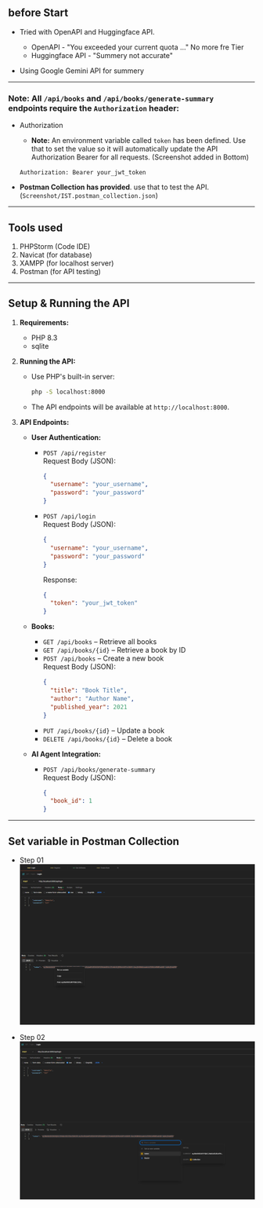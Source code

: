 
## before Start

- Tried with OpenAPI and Huggingface API.
  - OpenAPI - "You exceeded your current quota ..." No more fre Tier
  - Huggingface API - "Summery not accurate"

- Using Google Gemini API for summery
----

### **Note:** All `/api/books` and `/api/books/generate-summary` endpoints require the `Authorization` header:

- Authorization
    - **Note:** An environment variable called `token` has been defined.
      Use that to set the value so it will automatically update the API Authorization Bearer for all requests. (Screenshot added in Bottom)
    ```text
    Authorization: Bearer your_jwt_token
     ```

- **Postman Collection has provided**. use that to test the API. (`Screenshot/IST.postman_collection.json`)

----------------------
## Tools used
1. PHPStorm (Code IDE)
2. Navicat (for database)
3. XAMPP (for localhost server)
4. Postman (for API testing)
----------------------

## Setup & Running the API
1. **Requirements:**
    - PHP 8.3
    - sqlite

2. **Running the API:**
    - Use PHP's built-in server:
      ```bash
      php -S localhost:8000
      ```
    - The API endpoints will be available at `http://localhost:8000`.

3. **API Endpoints:**

    - **User Authentication:**
        - `POST /api/register`  
          Request Body (JSON):
          ```json
          {
            "username": "your_username",
            "password": "your_password"
          }
          ```
        - `POST /api/login`  
          Request Body (JSON):
          ```json
          {
            "username": "your_username",
            "password": "your_password"
          }
          ```
          Response:
          ```json
          {
            "token": "your_jwt_token"
          }
          ```

    - **Books:**
        - `GET /api/books` – Retrieve all books
        - `GET /api/books/{id}` – Retrieve a book by ID
        - `POST /api/books` – Create a new book  
          Request Body (JSON):
          ```json
          {
            "title": "Book Title",
            "author": "Author Name",
            "published_year": 2021
          }
          ```
        - `PUT /api/books/{id}` – Update a book
        - `DELETE /api/books/{id}` – Delete a book

    - **AI Agent Integration:**
        - `POST /api/books/generate-summary`  
          Request Body (JSON):
          ```json
          {
            "book_id": 1
          }
          ```
----- 
## Set variable in Postman Collection
- Step 01
![Postman 1](Screenshot/Postman_1.png)

- Step 02
![Postman 2](Screenshot/Postman_2.png)